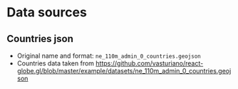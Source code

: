 # Data sources

## Countries json
- Original name and format: `ne_110m_admin_0_countries.geojson`
- Countries data taken from https://github.com/vasturiano/react-globe.gl/blob/master/example/datasets/ne_110m_admin_0_countries.geojson
